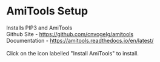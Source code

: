 # AmiTools Setup
Installs PIP3 and AmiTools<br>
Github Site - https://github.com/cnvogelg/amitools<br>
Documentation - https://amitools.readthedocs.io/en/latest/<br><br>
Click on the icon labelled "Install AmiTools" to install.